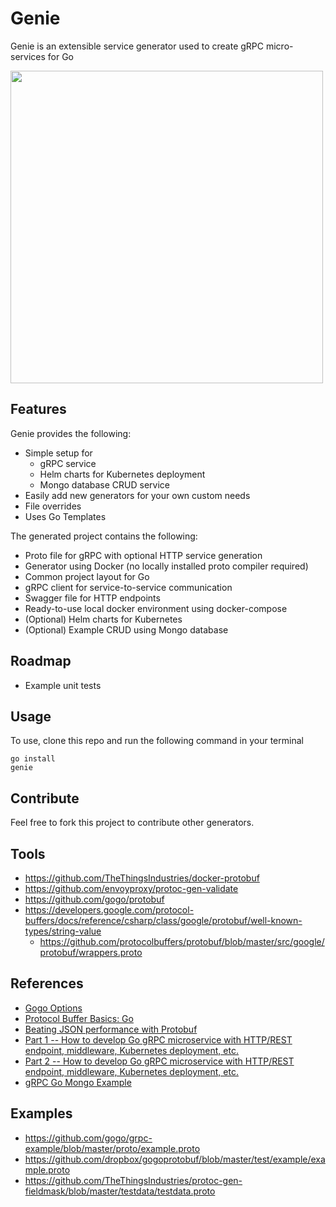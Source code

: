 # Genie                                                     

Genie is an extensible service generator used to create gRPC micro-services for Go

<img src="https://repository-images.githubusercontent.com/217768929/edad3580-f8ed-11e9-8730-333c308c5f3f" width="500">

## Features

Genie provides the following:

* Simple setup for
    * gRPC service
    * Helm charts for Kubernetes deployment
    * Mongo database CRUD service
* Easily add new generators for your own custom needs
* File overrides
* Uses Go Templates

The generated project contains the following:

* Proto file for gRPC with optional HTTP service generation
* Generator using Docker (no locally installed proto compiler required)
* Common project layout for Go
* gRPC client for service-to-service communication
* Swagger file for HTTP endpoints
* Ready-to-use local docker environment using docker-compose
* (Optional) Helm charts for Kubernetes
* (Optional) Example CRUD using Mongo database

## Roadmap

* Example unit tests

## Usage

To use, clone this repo and run the following command in your terminal

```shell script
go install
genie
```
## Contribute

Feel free to fork this project to contribute other generators.

## Tools

* https://github.com/TheThingsIndustries/docker-protobuf
* https://github.com/envoyproxy/protoc-gen-validate
* https://github.com/gogo/protobuf
* https://developers.google.com/protocol-buffers/docs/reference/csharp/class/google/protobuf/well-known-types/string-value
    * https://github.com/protocolbuffers/protobuf/blob/master/src/google/protobuf/wrappers.proto

## References

* [Gogo Options](https://github.com/gogo/protobuf/blob/master/extensions.md)
* [Protocol Buffer Basics: Go](https://developers.google.com/protocol-buffers/docs/gotutorial)
* [Beating JSON performance with Protobuf](https://auth0.com/blog/beating-json-performance-with-protobuf/)
* [Part 1 -- How to develop Go gRPC microservice with HTTP/REST endpoint, middleware, Kubernetes deployment, etc.](https://medium.com/@amsokol.com/tutorial-how-to-develop-go-grpc-microservice-with-http-rest-endpoint-middleware-kubernetes-daebb36a97e9)
* [Part 2 -- How to develop Go gRPC microservice with HTTP/REST endpoint, middleware, Kubernetes deployment, etc.](https://medium.com/@amsokol.com/tutorial-how-to-develop-go-grpc-microservice-with-http-rest-endpoint-middleware-kubernetes-af1fff81aeb2)
* [gRPC Go Mongo Example](https://github.com/kyriediculous/go-grpc-mongodb)

## Examples

* https://github.com/gogo/grpc-example/blob/master/proto/example.proto
* https://github.com/dropbox/gogoprotobuf/blob/master/test/example/example.proto
* https://github.com/TheThingsIndustries/protoc-gen-fieldmask/blob/master/testdata/testdata.proto
